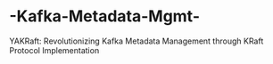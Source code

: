 # -Kafka-Metadata-Mgmt-
YAKRaft: Revolutionizing Kafka Metadata Management through KRaft Protocol Implementation
